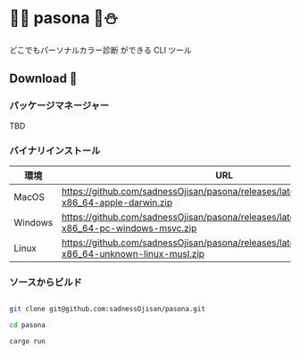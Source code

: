 # 🌸🌞 pasona 🍁⛄️

どこでもパーソナルカラー診断 ができる CLI ツール

## Download 💽

### パッケージマネージャー

TBD

### バイナリインストール

| 環境    | URL                                                                                                   |
| ------- | ----------------------------------------------------------------------------------------------------- |
| MacOS   | https://github.com/sadnessOjisan/pasona/releases/latest/download/pasona-x86_64-apple-darwin.zip       |
| Windows | https://github.com/sadnessOjisan/pasona/releases/latest/download/pasona-x86_64-pc-windows-msvc.zip    |
| Linux   | https://github.com/sadnessOjisan/pasona/releases/latest/download/pasona-x86_64-unknown-linux-musl.zip |

### ソースからビルド

```sh

git clone git@github.com:sadnessOjisan/pasona.git

cd pasona

cargo run
```
